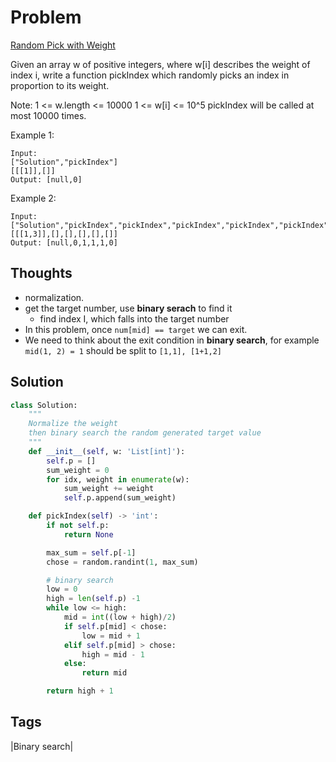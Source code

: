# Problem
[Random Pick with Weight](https://leetcode.com/problems/random-pick-with-weight)

Given an array w of positive integers, where w[i] describes the weight of index i, write a function pickIndex which randomly picks an index in proportion to its weight.

Note:
    1 <= w.length <= 10000
    1 <= w[i] <= 10^5
    pickIndex will be called at most 10000 times.

Example 1:
```
Input: 
["Solution","pickIndex"]
[[[1]],[]]
Output: [null,0]
```
Example 2:
```
Input: 
["Solution","pickIndex","pickIndex","pickIndex","pickIndex","pickIndex"]
[[[1,3]],[],[],[],[],[]]
Output: [null,0,1,1,1,0]
```
## Thoughts
- normalization.
- get the target number, use **binary serach** to find it
    - find index I, which falls into the target number 
- In this problem, once `num[mid] == target` we can exit. 
- We need to think about the exit condition in **binary search**, for example `mid(1, 2) = 1` should be split to `[1,1], [1+1,2]`

## Solution
```python
class Solution:
    """
    Normalize the weight
    then binary search the random generated target value 
    """
    def __init__(self, w: 'List[int]'):
        self.p = []
        sum_weight = 0
        for idx, weight in enumerate(w):
            sum_weight += weight
            self.p.append(sum_weight)

    def pickIndex(self) -> 'int':
        if not self.p:
            return None

        max_sum = self.p[-1]
        chose = random.randint(1, max_sum)

        # binary search
        low = 0
        high = len(self.p) -1
        while low <= high:
            mid = int((low + high)/2)
            if self.p[mid] < chose:
                low = mid + 1
            elif self.p[mid] > chose:
                high = mid - 1
            else:
                return mid

        return high + 1

```

## Tags
|Binary search|

[comment]: <timestamp:2019-05-26>
